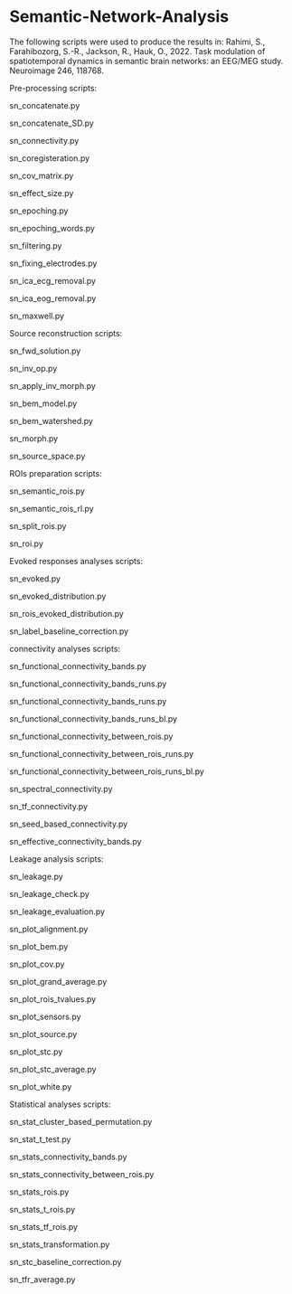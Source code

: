 # Semantic-Network-Analysis
The following scripts were used to produce the results in:
Rahimi, S., Farahibozorg, S.-R., Jackson, R., Hauk, O., 2022. Task modulation of spatiotemporal dynamics in semantic brain networks: an EEG/MEG study. Neuroimage 246, 118768.

Pre-processing scripts:

sn_concatenate.py

sn_concatenate_SD.py

sn_connectivity.py

sn_coregisteration.py

sn_cov_matrix.py

sn_effect_size.py

sn_epoching.py

sn_epoching_words.py

sn_filtering.py

sn_fixing_electrodes.py

sn_ica_ecg_removal.py

sn_ica_eog_removal.py

sn_maxwell.py




Source reconstruction scripts:

sn_fwd_solution.py

sn_inv_op.py

sn_apply_inv_morph.py

sn_bem_model.py

sn_bem_watershed.py

sn_morph.py

sn_source_space.py




ROIs preparation scripts:

sn_semantic_rois.py

sn_semantic_rois_rl.py

sn_split_rois.py

sn_roi.py




Evoked responses analyses scripts:

sn_evoked.py

sn_evoked_distribution.py

sn_rois_evoked_distribution.py

sn_label_baseline_correction.py



connectivity analyses scripts:

sn_functional_connectivity_bands.py

sn_functional_connectivity_bands_runs.py

sn_functional_connectivity_bands_runs.py

sn_functional_connectivity_bands_runs_bl.py

sn_functional_connectivity_between_rois.py

sn_functional_connectivity_between_rois_runs.py

sn_functional_connectivity_between_rois_runs_bl.py

sn_spectral_connectivity.py

sn_tf_connectivity.py

sn_seed_based_connectivity.py

sn_effective_connectivity_bands.py




Leakage analysis scripts: 

sn_leakage.py

sn_leakage_check.py

sn_leakage_evaluation.py




sn_plot_alignment.py

sn_plot_bem.py

sn_plot_cov.py

sn_plot_grand_average.py

sn_plot_rois_tvalues.py

sn_plot_sensors.py

sn_plot_source.py

sn_plot_stc.py

sn_plot_stc_average.py

sn_plot_white.py

 

Statistical analyses scripts:

sn_stat_cluster_based_permutation.py

sn_stat_t_test.py

sn_stats_connectivity_bands.py

sn_stats_connectivity_between_rois.py

sn_stats_rois.py

sn_stats_t_rois.py

sn_stats_tf_rois.py

sn_stats_transformation.py

sn_stc_baseline_correction.py

sn_tfr_average.py





